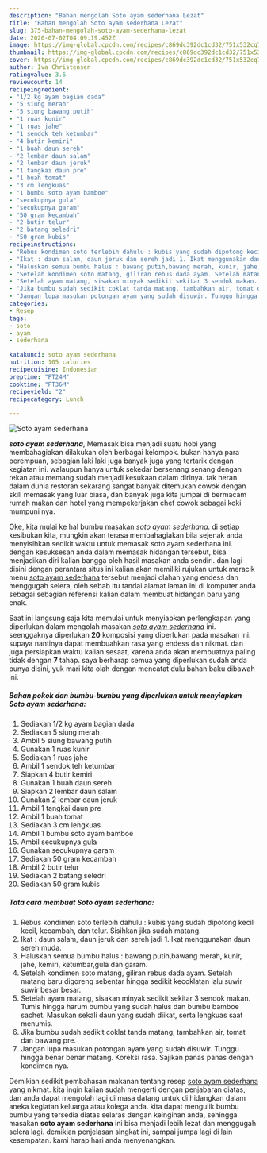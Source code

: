 ```yaml
---
description: "Bahan mengolah Soto ayam sederhana Lezat"
title: "Bahan mengolah Soto ayam sederhana Lezat"
slug: 375-bahan-mengolah-soto-ayam-sederhana-lezat
date: 2020-07-02T04:09:19.452Z
image: https://img-global.cpcdn.com/recipes/c869dc392dc1cd32/751x532cq70/soto-ayam-sederhana-foto-resep-utama.jpg
thumbnail: https://img-global.cpcdn.com/recipes/c869dc392dc1cd32/751x532cq70/soto-ayam-sederhana-foto-resep-utama.jpg
cover: https://img-global.cpcdn.com/recipes/c869dc392dc1cd32/751x532cq70/soto-ayam-sederhana-foto-resep-utama.jpg
author: Iva Christensen
ratingvalue: 3.6
reviewcount: 14
recipeingredient:
- "1/2 kg ayam bagian dada"
- "5 siung merah"
- "5 siung bawang putih"
- "1 ruas kunir"
- "1 ruas jahe"
- "1 sendok teh ketumbar"
- "4 butir kemiri"
- "1 buah daun sereh"
- "2 lembar daun salam"
- "2 lembar daun jeruk"
- "1 tangkai daun pre"
- "1 buah tomat"
- "3 cm lengkuas"
- "1 bumbu soto ayam bamboe"
- "secukupnya gula"
- "secukupnya garam"
- "50 gram kecambah"
- "2 butir telur"
- "2 batang seledri"
- "50 gram kubis"
recipeinstructions:
- "Rebus kondimen soto terlebih dahulu : kubis yang sudah dipotong kecil kecil, kecambah, dan telur. Sisihkan jika sudah matang."
- "Ikat : daun salam, daun jeruk dan sereh jadi 1. Ikat menggunakan daun sereh muda."
- "Haluskan semua bumbu halus : bawang putih,bawang merah, kunir, jahe, kemiri, ketumbar,gula dan garam."
- "Setelah kondimen soto matang, giliran rebus dada ayam. Setelah matang baru digoreng sebentar hingga sedikit kecoklatan lalu suwir suwir besar besar."
- "Setelah ayam matang, sisakan minyak sedikit sekitar 3 sendok makan. Tumis hingga harum bumbu yang sudah halus dan bumbu bamboe sachet. Masukan sekali daun yang sudah diikat, serta lengkuas saat menumis."
- "Jika bumbu sudah sedikit coklat tanda matang, tambahkan air, tomat dan bawang pre."
- "Jangan lupa masukan potongan ayam yang sudah disuwir. Tunggu hingga benar benar matang. Koreksi rasa. Sajikan panas panas dengan kondimen nya."
categories:
- Resep
tags:
- soto
- ayam
- sederhana

katakunci: soto ayam sederhana 
nutrition: 105 calories
recipecuisine: Indonesian
preptime: "PT24M"
cooktime: "PT36M"
recipeyield: "2"
recipecategory: Lunch

---
```



![Soto ayam sederhana](https://img-global.cpcdn.com/recipes/c869dc392dc1cd32/751x532cq70/soto-ayam-sederhana-foto-resep-utama.jpg)

<b><i>soto ayam sederhana</i></b>, Memasak bisa menjadi suatu hobi yang membahagiakan dilakukan oleh berbagai kelompok. bukan hanya para perempuan, sebagian laki laki juga banyak juga yang tertarik dengan kegiatan ini. walaupun hanya untuk sekedar bersenang senang dengan rekan atau memang sudah menjadi kesukaan dalam dirinya. tak heran dalam dunia restoran sekarang sangat banyak ditemukan cowok dengan skill memasak yang luar biasa, dan banyak juga kita jumpai di bermacam rumah makan dan hotel yang mempekerjakan chef cowok sebagai koki mumpuni nya.

Oke, kita mulai ke hal bumbu masakan <i>soto ayam sederhana</i>. di setiap kesibukan kita, mungkin akan terasa membahagiakan bila sejenak anda menyisihkan sedikit waktu untuk memasak soto ayam sederhana ini. dengan kesuksesan anda dalam memasak hidangan tersebut, bisa menjadikan diri kalian bangga oleh hasil masakan anda sendiri. dan lagi disini dengan perantara situs ini kalian akan memiliki rujukan untuk meracik menu <u>soto ayam sederhana</u> tersebut menjadi olahan yang endess dan menggugah selera, oleh sebab itu tandai alamat laman ini di komputer anda sebagai sebagian referensi kalian dalam membuat hidangan baru yang enak.




Saat ini langsung saja kita memulai untuk menyiapkan perlengkapan yang diperlukan dalam mengolah masakan <u><i>soto ayam sederhana</i></u> ini. seenggaknya diperlukan <b>20</b> komposisi yang diperlukan pada masakan ini. supaya nantinya dapat membuahkan rasa yang endess dan nikmat. dan juga persiapkan waktu kalian sesaat, karena anda akan membuatnya paling tidak dengan <b>7</b> tahap. saya berharap semua yang diperlukan sudah anda punya disini, yuk mari kita olah dengan mencatat dulu bahan baku dibawah ini.

<!--inarticleads1-->

##### Bahan pokok dan bumbu-bumbu yang diperlukan untuk menyiapkan Soto ayam sederhana:

1. Sediakan 1/2 kg ayam bagian dada
1. Sediakan 5 siung merah
1. Ambil 5 siung bawang putih
1. Gunakan 1 ruas kunir
1. Sediakan 1 ruas jahe
1. Ambil 1 sendok teh ketumbar
1. Siapkan 4 butir kemiri
1. Gunakan 1 buah daun sereh
1. Siapkan 2 lembar daun salam
1. Gunakan 2 lembar daun jeruk
1. Ambil 1 tangkai daun pre
1. Ambil 1 buah tomat
1. Sediakan 3 cm lengkuas
1. Ambil 1 bumbu soto ayam bamboe
1. Ambil secukupnya gula
1. Gunakan secukupnya garam
1. Sediakan 50 gram kecambah
1. Ambil 2 butir telur
1. Sediakan 2 batang seledri
1. Sediakan 50 gram kubis




<!--inarticleads2-->

##### Tata cara membuat Soto ayam sederhana:

1. Rebus kondimen soto terlebih dahulu : kubis yang sudah dipotong kecil kecil, kecambah, dan telur. Sisihkan jika sudah matang.
1. Ikat : daun salam, daun jeruk dan sereh jadi 1. Ikat menggunakan daun sereh muda.
1. Haluskan semua bumbu halus : bawang putih,bawang merah, kunir, jahe, kemiri, ketumbar,gula dan garam.
1. Setelah kondimen soto matang, giliran rebus dada ayam. Setelah matang baru digoreng sebentar hingga sedikit kecoklatan lalu suwir suwir besar besar.
1. Setelah ayam matang, sisakan minyak sedikit sekitar 3 sendok makan. Tumis hingga harum bumbu yang sudah halus dan bumbu bamboe sachet. Masukan sekali daun yang sudah diikat, serta lengkuas saat menumis.
1. Jika bumbu sudah sedikit coklat tanda matang, tambahkan air, tomat dan bawang pre.
1. Jangan lupa masukan potongan ayam yang sudah disuwir. Tunggu hingga benar benar matang. Koreksi rasa. Sajikan panas panas dengan kondimen nya.




Demikian sedikit pembahasan makanan tentang resep <u>soto ayam sederhana</u> yang nikmat. kita ingin kalian sudah mengerti dengan penjabaran diatas, dan anda dapat mengolah lagi di masa datang untuk di hidangkan dalam aneka kegiatan keluarga atau kolega anda. kita dapat mengulik bumbu bumbu yang tersedia diatas selaras dengan keinginan anda, sehingga masakan <b>soto ayam sederhana</b> ini bisa menjadi lebih lezat dan menggugah selera lagi. demikian penjelasan singkat ini, sampai jumpa lagi di lain kesempatan. kami harap hari anda menyenangkan.
